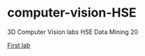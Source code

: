 # computer-vision-HSE
3D Computer Vision labs HSE Data Mining 20

[First lab](https://github.com/dupeljan/computer-vision-HSE/blob/master/0/1.py) 
